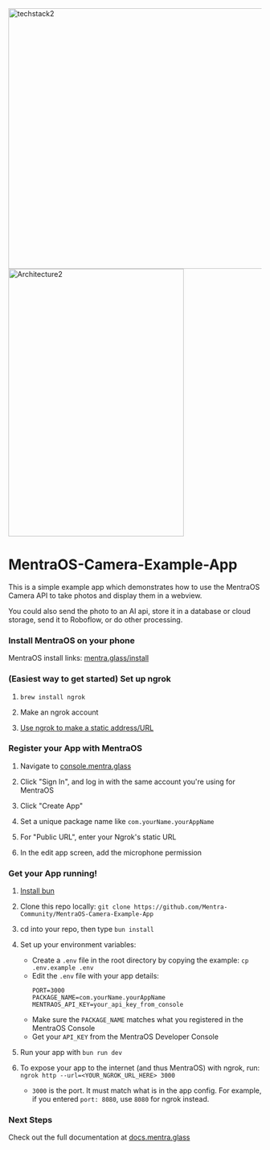 <img width="576" height="518" alt="techstack2" src="https://github.com/user-attachments/assets/9d07c5f6-5ece-4993-b36a-6ac0ffbe3a25" />

<img width="349" height="532" alt="Architecture2" src="https://github.com/user-attachments/assets/4d8b4882-b555-4e5d-b45f-c3ec70f9169e" />

# MentraOS-Camera-Example-App

This is a simple example app which demonstrates how to use the MentraOS Camera API to take photos and display them in a webview.

You could also send the photo to an AI api, store it in a database or cloud storage, send it to Roboflow, or do other processing.

### Install MentraOS on your phone

MentraOS install links: [mentra.glass/install](https://mentra.glass/install)

### (Easiest way to get started) Set up ngrok

1. `brew install ngrok`

2. Make an ngrok account

3. [Use ngrok to make a static address/URL](https://dashboard.ngrok.com/)

### Register your App with MentraOS

1. Navigate to [console.mentra.glass](https://console.mentra.glass/)

2. Click "Sign In", and log in with the same account you're using for MentraOS

3. Click "Create App"

4. Set a unique package name like `com.yourName.yourAppName`

5. For "Public URL", enter your Ngrok's static URL

6. In the edit app screen, add the microphone permission

### Get your App running!

1. [Install bun](https://bun.sh/docs/installation)

2. Clone this repo locally: `git clone https://github.com/Mentra-Community/MentraOS-Camera-Example-App`

3. cd into your repo, then type `bun install`

5. Set up your environment variables:
   * Create a `.env` file in the root directory by copying the example: `cp .env.example .env`
   * Edit the `.env` file with your app details:
     ```
     PORT=3000
     PACKAGE_NAME=com.yourName.yourAppName
     MENTRAOS_API_KEY=your_api_key_from_console
     ```
   * Make sure the `PACKAGE_NAME` matches what you registered in the MentraOS Console
   * Get your `API_KEY` from the MentraOS Developer Console

6. Run your app with `bun run dev`

7. To expose your app to the internet (and thus MentraOS) with ngrok, run: `ngrok http --url=<YOUR_NGROK_URL_HERE> 3000`
    * `3000` is the port. It must match what is in the app config. For example, if you entered `port: 8080`, use `8080` for ngrok instead.


### Next Steps

Check out the full documentation at [docs.mentra.glass](https://docs.mentra.glass/camera)
